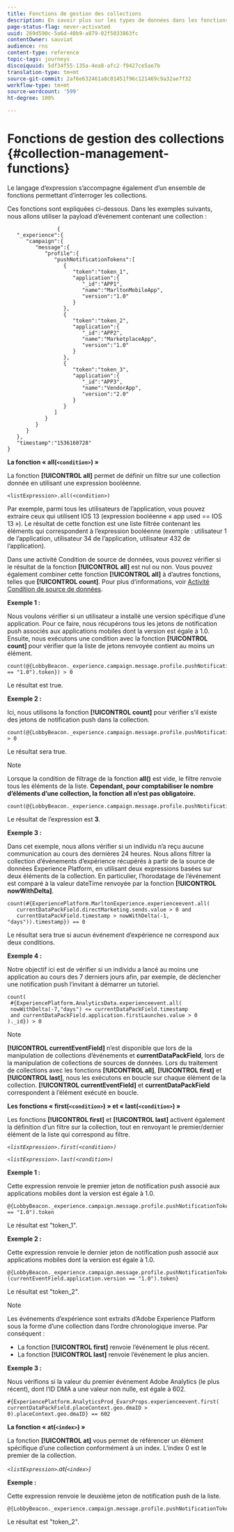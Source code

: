 ```yaml
---
title: Fonctions de gestion des collections
description: En savoir plus sur les types de données dans les fonctions de gestion des collections
page-status-flag: never-activated
uuid: 269d590c-5a6d-40b9-a879-02f5033863fc
contentOwner: sauviat
audience: rns
content-type: reference
topic-tags: journeys
discoiquuid: 5df34f55-135a-4ea8-afc2-f9427ce5ae7b
translation-type: tm+mt
source-git-commit: 2af6e632461a8c01451f96c121469c9a32ae7f32
workflow-type: tm+mt
source-wordcount: '599'
ht-degree: 100%

---
```



# Fonctions de gestion des collections {#collection-management-functions}

Le langage d’expression s’accompagne également d’un ensemble de fonctions permettant d’interroger les collections.

Ces fonctions sont expliquées ci-dessous. Dans les exemples suivants, nous allons utiliser la payload d’événement contenant une collection :

```
                { 
   "_experience":{ 
      "campaign":{ 
         "message":{ 
            "profile":{ 
               "pushNotificationTokens":[ 
                  { 
                     "token":"token_1",
                     "application":{ 
                        "_id":"APP1",
                        "name":"MarltonMobileApp",
                        "version":"1.0"
                     }
                  },
                  { 
                     "token":"token_2",
                     "application":{ 
                        "_id":"APP2",
                        "name":"MarketplaceApp",
                        "version":"1.0"
                     }
                  },
                  { 
                     "token":"token_3",
                     "application":{ 
                        "_id":"APP3",
                        "name":"VendorApp",
                        "version":"2.0"
                     }
                  }
               ]
            }
         }
      }
   },
   "timestamp":"1536160728"
}
```

**La fonction « all(`<condition>`) »**

La fonction **[!UICONTROL all]** permet de définir un filtre sur une collection donnée en utilisant une expression booléenne.

```
<listExpression>.all(<condition>)
```

Par exemple, parmi tous les utilisateurs de l’application, vous pouvez extraire ceux qui utilisent IOS 13 (expression booléenne « app used == IOS 13 »). Le résultat de cette fonction est une liste filtrée contenant les éléments qui correspondent à l’expression booléenne (exemple : utilisateur 1 de l’application, utilisateur 34 de l’application, utilisateur 432 de l’application).

Dans une activité Condition de source de données, vous pouvez vérifier si le résultat de la fonction **[!UICONTROL all]** est nul ou non. Vous pouvez également combiner cette fonction **[!UICONTROL all]** à d’autres fonctions, telles que **[!UICONTROL count]**. Pour plus d’informations, voir [Activité Condition de source de données](../building-journeys/condition-activity.md#data_source_condition).

**Exemple 1 :**

Nous voulons vérifier si un utilisateur a installé une version spécifique d’une application. Pour ce faire, nous récupérons tous les jetons de notification push associés aux applications mobiles dont la version est égale à 1.0. Ensuite, nous exécutons une condition avec la fonction **[!UICONTROL count]** pour vérifier que la liste de jetons renvoyée contient au moins un élément.

```
count(@{LobbyBeacon._experience.campaign.message.profile.pushNotificationTokens.all(currentEventField.application.version == "1.0").token}) > 0
```

Le résultat est true.

**Exemple 2 :**

Ici, nous utilisons la fonction **[!UICONTROL count]** pour vérifier s’il existe des jetons de notification push dans la collection.

```
count(@{LobbyBeacon._experience.campaign.message.profile.pushNotificationTokens.all().token}) > 0
```

Le résultat sera true.

<!--Alternatively, you can check if there is no token in the collection:

   ```
   count(@{LobbyBeacon._experience.campaign.message.profile.pushNotificationTokens.all().token}) == 0
   ```

The result will be false.

Here we use the count function in a condition to count the number of push notification tokens in the event.

`count(@{LobbyBeacon._experience.campaign.message.profile.pushNotificationTokens.all().token})`

The result is true.

Note that when the condition in the **all()** function is empty, the filter will return all the elements in the list. Hence, the expression above is equivalent to:

`count(@{LobbyBeacon._experience.campaign.message.profile.pushNotificationTokens.application.name})`

In both cases, the result of the expression is **3**.

A query of experience events recorded on the Adobe Experience Platform may or may not include the current event that triggered the current Journey. This will depend on the relative processing time with which [!DNL Journey Orchestration] sees an event and started evaluating conditions, versus the time it takes for that event to be ingested into the Adobe Experience Platform. For example, when using the .all() syntax to query experience events from the Adobe Experience Platform, we recommend enforcing the exclusion of the current event (by requiring an
earlier timestamp) in order to only consider prior events.-->

>[!NOTE]
>
>Lorsque la condition de filtrage de la fonction **all()** est vide, le filtre renvoie tous les éléments de la liste. **Cependant, pour comptabiliser le nombre d’éléments d’une collection, la fonction all n’est pas obligatoire.**


```
count(@{LobbyBeacon._experience.campaign.message.profile.pushNotificationTokens.token})
```

Le résultat de l’expression est **3**.

**Exemple 3 :**

Dans cet exemple, nous allons vérifier si un individu n’a reçu aucune communication au cours des dernières 24 heures. Nous allons filtrer la collection d’événements d’expérience récupérés à partir de la source de données Experience Platform, en utilisant deux expressions basées sur deux éléments de la collection. En particulier, l’horodatage de l’événement est comparé à la valeur dateTime renvoyée par la fonction **[!UICONTROL nowWithDelta]**.

```
count(#{ExperiencePlatform.MarltonExperience.experienceevent.all(
   currentDataPackField.directMarketing.sends.value > 0 and
   currentDataPackField.timestamp > nowWithDelta(-1, "days")).timestamp}) == 0
```

Le résultat sera true si aucun événement d’expérience ne correspond aux deux conditions.

**Exemple 4 :**

Notre objectif ici est de vérifier si un individu a lancé au moins une application au cours des 7 derniers jours afin, par exemple, de déclencher une notification push l’invitant à démarrer un tutoriel.

```
count(
 #{ExperiencePlatform.AnalyticsData.experienceevent.all(
 nowWithDelta(-7,"days") <= currentDataPackField.timestamp
 and currentDataPackField.application.firstLaunches.value > 0
)._id}) > 0
```

<!--**"All + Count" example 4:** here we use the count function in a boolean expression to see if there is push notification tokens in the collection.

`count(@{LobbyBeacon._experience.campaign.message.profile.pushNotificationTokens.all().application.name}) > 0`

The result will be:

`true`

Alternatively, you can check if there is NO token in the collection:

`count(@{LobbyBeacon._experience.campaign.message.profile.pushNotificationTokens.all().application.name}) =0`

The result will be:

`false`-->

>[!NOTE]
>
>**[!UICONTROL currentEventField]** n’est disponible que lors de la manipulation de collections d’événements et **currentDataPackField**,
>lors de la manipulation de collections de sources de données. Lors du traitement de collections avec les fonctions **[!UICONTROL all]**, **[!UICONTROL first]** et **[!UICONTROL last]**, nous
>les exécutons en boucle sur chaque élément de la collection. **[!UICONTROL currentEventField]** et **currentDataPackField**
>correspondent à l’élément exécuté en boucle.

**Les fonctions « first(`<condition>`) » et « last(`<condition>`) »**

Les fonctions **[!UICONTROL first]** et **[!UICONTROL last]** activent également la définition d’un filtre sur la collection, tout en renvoyant le premier/dernier élément de la liste qui correspond au filtre.

_`<listExpression>.first(<condition>)`_

_`<listExpression>.last(<condition>)`_

**Exemple 1 :**

Cette expression renvoie le premier jeton de notification push associé aux applications mobiles dont la version est égale à 1.0.

```
@{LobbyBeacon._experience.campaign.message.profile.pushNotificationTokens.first(currentEventField.application.version == "1.0").token
```

Le résultat est &quot;token_1&quot;.

**Exemple 2 :**

Cette expression renvoie le dernier jeton de notification push associé aux applications mobiles dont la version est égale à 1.0.

```
@{LobbyBeacon._experience.campaign.message.profile.pushNotificationTokens.last&#8203;(currentEventField.application.version == "1.0").token}
```

Le résultat est &quot;token_2&quot;.

>[!NOTE]
>
>Les événements d’expérience sont extraits d’Adobe Experience Platform sous la forme d’une collection dans l’ordre chronologique inverse. Par conséquent :
>* La fonction **[!UICONTROL first]** renvoie l’événement le plus récent.
>* La fonction **[!UICONTROL last]** renvoie l’événement le plus ancien.


**Exemple 3 :**

Nous vérifions si la valeur du premier événement Adobe Analytics (le plus récent), dont l’ID DMA a une valeur non nulle, est égale à 602.

```
#{ExperiencePlatform.AnalyticsProd_EvarsProps.experienceevent.first(
currentDataPackField.placeContext.geo.dmaID > 0).placeContext.geo.dmaID} == 602
```

**La fonction « at(`<index>`) »**

La fonction **[!UICONTROL at]** vous permet de référencer un élément spécifique d’une collection conformément à un index.
L’index 0 est le premier de la collection.

_`<listExpression>`.at(`<index>`)_

**Exemple :**

Cette expression renvoie le deuxième jeton de notification push de la liste.

```
@{LobbyBeacon._experience.campaign.message.profile.pushNotificationTokens.at(1).token}
```

Le résultat est &quot;token_2&quot;.